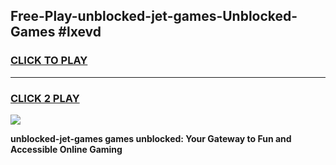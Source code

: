 
## Free-Play-unblocked-jet-games-Unblocked-Games #lxevd
<h3>
<a href="https://news.freeplayer.one?title=unblocked-jet-games&ref=8M">CLICK TO PLAY</a></h3>
<hr>

<h3>
<a href="https://news.freeplayer.one?title=unblocked-jet-games&ref=8M">CLICK 2 PLAY</a>
  
</h3>

<a href="https://news.freeplayer.one?title=unblocked-jet-games&ref=8M"><img src="https://clearcache.store/games.png"></a>


**unblocked-jet-games games unblocked: Your Gateway to Fun and Accessible Online Gaming**
